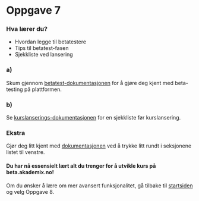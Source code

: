 # Oppgave 7

### Hva lærer du?
* Hvordan legge til betatestere
* Tips til betatest-fasen
* Sjekkliste ved lansering

### a)

Skum gjennom [betatest-dokumentasjonen](http://edx.readthedocs.io/projects/open-edx-building-and-running-a-course/en/open-release-eucalyptus.master/releasing_course/beta_testing.html) for å gjøre deg kjent med beta-testing på plattformen.

### b)

Se [kurslanserings-dokumentasjonen](http://edx.readthedocs.io/projects/open-edx-building-and-running-a-course/en/open-release-eucalyptus.master/releasing_course/course_launching.html) for en sjekkliste før kurslansering.

### Ekstra

Gjør deg litt kjent med [dokumentasjonen](http://edx.readthedocs.io/projects/open-edx-building-and-running-a-course/en/latest/getting_started/index.html) ved å trykke litt rundt i seksjonene listet til venstre.

#### Du har nå essensielt lært alt du trenger for å utvikle kurs på beta.akademix.no!

Om du ønsker å lære om mer avansert funksjonalitet, gå tilbake til [startsiden](../README.md#oppgaver) og velg Oppgave 8.
